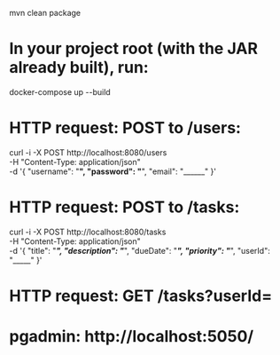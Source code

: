 mvn clean package

# In your project root (with the JAR already built), run:
docker-compose up --build

# HTTP request: POST to /users:
curl -i -X POST http://localhost:8080/users \
  -H "Content-Type: application/json" \
  -d '{
    "username": "______",
    "password": "______", 
    "email": "______"
  }'


# HTTP request: POST to /tasks:
curl -i -X POST http://localhost:8080/tasks \
  -H "Content-Type: application/json" \
  -d '{
    "title": "_____",
    "description": "_____",
    "dueDate": "_____",
    "priority": "_____",
    "userId": "_____"
  }'

# HTTP request: GET /tasks?userId=


# pgadmin: http://localhost:5050/
